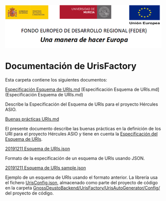 ![](./media/CabeceraDocumentosMD.png)

# Documentación de UrisFactory

Esta carpeta contiene los siguientes documentos:

[Especificación Esquema de URIs.md](Especificaci%C3%B3n%20Esquema%20de%20URIs.md)
[Especificación Esquema de URIs.md](Especificación Esquema de URIs.md)

Describe la Especificación del Esquema de URIs para el proyecto Hércules ASIO.

[Buenas prácticas URIs.md](Buenas%20pr%C3%A1cticas%20URIs.md)

El presente documento describe las buenas prácticas en la definición de los URI para el 
proyecto Hércules ASIO y tiene en cuenta la [Especificación del Esquema de URIs](Especificaci%C3%B3n%20Esquema%20de%20URIs.md).

[20191211 Esquema de URIs.json](20191211%20Esquema%20de%20URIs.json)

Formato de la especificación de un esquema de URIs usando JSON.

[20191211 Esquema de URIs sample.json](20191211%20Esquema%20de%20URIs%20sample.json)

Ejemplo de un esquema de URIs usando el formato anterior. La librería usa el fichero [UrisConfig.json](https://github.com/HerculesCRUE/GnossDeustoBackend/tree/master/src/Hercules.Asio.UrisFactory/UrisAutoGenerator/Config/UrisConfig.json), 
almacenado como parte del proyecto de código en la carpeta 
[GnossDeustoBackend/UrisFactory/UrisAutoGenerator/Config/](https://github.com/HerculesCRUE/GnossDeustoBackend/tree/master/src/Hercules.Asio.UrisFactory/UrisAutoGenerator/Config) del proyecto de código.
